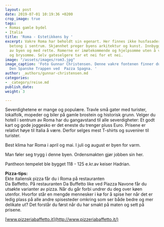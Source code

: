 ```yaml
---
layout: post
date: 2019-07-01 10:19:36 +0200
crop_image: true
tags:
- Romas gamle bydel
- Italia
title: 'Roma - Estetikkens by '
excerpt: Vakre Roma har beholdt sin egenart. Her finnes ikke husfasader i glass og
  betong i sentrum. Skjønnhet preger byens arkitektur og kunst. Innbyggerne er stolte
  av byen og med rette. Romerne er imøtekommende og hjelpsomme uten å være innpåslitne
  og brysomme. Selv gateselgere tar et nei for et nei.
image: "/assets/images/rom3.jpg"
image_caption: 'Foto Gunnar Christensen. Denne vakre fontenen finner du i bunnen av
  Den Spanske Trappen ved  Pazza Spagna. '
author: _authors/gunnar-christensen.md
categories:
- _category/reise.md
publish_date: 
weight: 3

---
```

Severdighetene er mange og populære. Travle små gater med turister, lokalfolk, mopeder og biler på gamle brostein og historisk grunn. Velger du hotell i sentrum av Roma har du gangavstand til alle severdigheter: Et godt kart og gode joggesko er det eneste du trenger pluss Euro. Prisene er relativt høye til Italia å være. Derfor selges mest T-shirts og suvenirer til turister.

Best klima har Roma i april og mai. I juli og august er byen for varm.

Man føler seg trygg i denne byen. Ordensmakten gjør jobben sin her.

Pantheon tempelet ble bygget 118 - 125 e.kr.av keiser Hadrian.

**Pizza-tips:**   
Ekte italiensk pizza får du i Roma på restauranten   
Da Baffetto. På restauranten Da Buffetto like ved Piazza Navone får du utsøkte varianter av pizza. Når du går forbi undrer du deg over køen utenfor. Hvorfor står en mengde mennesker i kø for å spise her når det er ledig plass på alle andre spisesteder omkring som ser både bedre og mer delikate ut? Det forstår du først når du har smakt på maten og sett på prisene.

[www.pizzeriabaffetto.it](http://www.pizzeriabaffetto.it/)